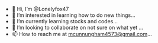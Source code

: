 - 👋 Hi, I’m @Lonelyfox47
- 👀 I’m interested in learning how to do new things...
- 🌱 I’m currently learning stocks and codes...
- 💞️ I’m looking to collaborate on not sure on what yet ...
- 📫 How to reach me at mcunnungham4573@gmail.com...

<!---
Lonelyfox47/Lonelyfox47 is a ✨ special ✨ repository because its `README.md` (this file) appears on your GitHub profile.
You can click the Preview link to take a look at your changes.
--->

